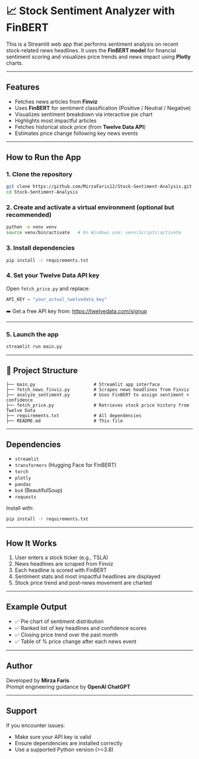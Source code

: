 # 📈 Stock Sentiment Analyzer with FinBERT

This is a Streamlit web app that performs sentiment analysis on recent stock-related news headlines. It uses the **FinBERT model** for financial sentiment scoring and visualizes price trends and news impact using **Plotly** charts.

---

## Features

- Fetches news articles from **Finviz**
- Uses **FinBERT** for sentiment classification (Positive / Neutral / Negative)
- Visualizes sentiment breakdown via interactive pie chart
- Highlights most impactful articles
- Fetches historical stock price (from **Twelve Data API**)
- Estimates price change following key news events

---

## How to Run the App

### 1. Clone the repository
```bash
git clone https://github.com/MirzaFaris12/Stock-Sentiment-Analysis.git
cd Stock-Sentiment-Analysis
```

### 2. Create and activate a virtual environment (optional but recommended)
```bash
python -m venv venv
source venv/bin/activate   # On Windows use: venv\Scripts\activate
```

### 3. Install dependencies
```bash
pip install -r requirements.txt
```

### 4. Set your Twelve Data API key
Open `fetch_price.py` and replace:
```python
API_KEY = "your_actual_twelvedata_key"
```
➡️ Get a free API key from: https://twelvedata.com/signup

---

### 5. Launch the app
```bash
streamlit run main.py
```

---

## 📁 Project Structure

```
├── main.py                      # Streamlit app interface
├── fetch_news_finviz.py         # Scrapes news headlines from Finviz
├── analyze_sentiment.py         # Uses FinBERT to assign sentiment + confidence
├── fetch_price.py               # Retrieves stock price history from Twelve Data
├── requirements.txt             # All dependencies
├── README.md                    # This file
```

---

## Dependencies

- `streamlit`
- `transformers` (Hugging Face for FinBERT)
- `torch`
- `plotly`
- `pandas`
- `bs4` (BeautifulSoup)
- `requests`

Install with:
```bash
pip install -r requirements.txt
```

---

## How It Works

1. User enters a stock ticker (e.g., TSLA)
2. News headlines are scraped from Finviz
3. Each headline is scored with FinBERT
4. Sentiment stats and most impactful headlines are displayed
5. Stock price trend and post-news movement are charted

---

## Example Output

- ✅ Pie chart of sentiment distribution
- ✅ Ranked list of key headlines and confidence scores
- ✅ Closing price trend over the past month
- ✅ Table of % price change after each news event

---

## Author

Developed by **Mirza Faris**  
Prompt engineering guidance by **OpenAI ChatGPT**

---

## Support

If you encounter issues:
- Make sure your API key is valid
- Ensure dependencies are installed correctly
- Use a supported Python version (>=3.8)
